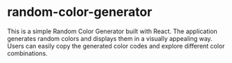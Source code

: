 # random-color-generator
This is a simple Random Color Generator built with React. The application generates random colors and displays them in a visually appealing way. Users can easily copy the generated color codes and explore different color combinations.
